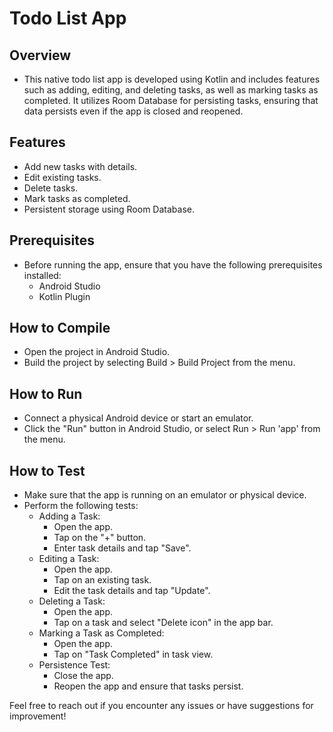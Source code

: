 # Todo List App

## Overview
- This native todo list app is developed using Kotlin and includes features such as adding, editing, and deleting tasks, as well as marking tasks as completed. It utilizes Room Database for persisting tasks, ensuring that data persists even if the app is closed and reopened.

## Features
- Add new tasks with details.
- Edit existing tasks.
- Delete tasks.
- Mark tasks as completed.
- Persistent storage using Room Database.

## Prerequisites
- Before running the app, ensure that you have the following prerequisites installed:
  - Android Studio
  - Kotlin Plugin

## How to Compile
- Open the project in Android Studio. 
- Build the project by selecting Build > Build Project from the menu.

## How to Run
- Connect a physical Android device or start an emulator. 
- Click the "Run" button in Android Studio, or select Run > Run 'app' from the menu.

## How to Test
- Make sure that the app is running on an emulator or physical device. 
- Perform the following tests:
  - Adding a Task:
    - Open the app.
    - Tap on the "+" button.
    - Enter task details and tap "Save".
  - Editing a Task:
    - Open the app. 
    - Tap on an existing task. 
    - Edit the task details and tap "Update".
  - Deleting a Task:
    - Open the app. 
    - Tap on a task and select "Delete icon" in the app bar.
  - Marking a Task as Completed:
    - Open the app. 
    - Tap on "Task Completed" in task view.
  - Persistence Test:
    - Close the app. 
    - Reopen the app and ensure that tasks persist.

Feel free to reach out if you encounter any issues or have suggestions for improvement!